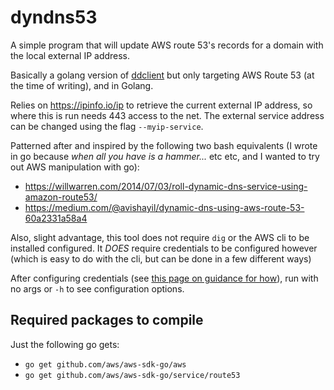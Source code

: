 # dyndns53

A simple program that will update AWS route 53's records for a domain with the local external IP address.

Basically a golang version of [ddclient](https://github.com/ddclient/ddclient) but only targeting AWS Route 53 (at the time of writing), and in Golang.

Relies on https://ipinfo.io/ip to retrieve the current external IP address, so where this is run needs 443 access to the net. The external service address can be changed using the flag `--myip-service`.

Patterned after and inspired by the following two bash equivalents (I wrote in go because *when all you have is a hammer...* etc etc, and I wanted to try out AWS manipulation with go):

- https://willwarren.com/2014/07/03/roll-dynamic-dns-service-using-amazon-route53/
- https://medium.com/@avishayil/dynamic-dns-using-aws-route-53-60a2331a58a4

Also, slight advantage, this tool does not require `dig` or the AWS cli to be installed configured. It *DOES* require credentials to be configured however (which is easy to do with the cli, but can be done in a few different ways)

After configuring credentials (see [this page on guidance for how](https://docs.aws.amazon.com/sdk-for-go/v1/developer-guide/configuring-sdk.html#specifying-credentials)), run with no args or `-h` to see configuration options.

## Required packages to compile

Just the following go gets:

- `go get github.com/aws/aws-sdk-go/aws`
- `go get github.com/aws/aws-sdk-go/service/route53`
